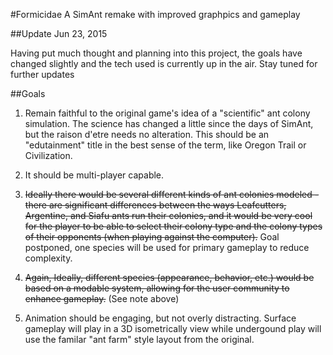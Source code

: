 #Formicidae
A SimAnt remake with improved graphpics and gameplay

##Update Jun 23, 2015

Having put much thought and planning into this project, the goals have changed slightly and the tech used is currently up in the air. Stay tuned for further updates

##Goals

1. Remain faithful to the original game's idea of a "scientific" ant colony simulation. The science has changed a little since the days of SimAnt, but the raison d'etre needs no alteration. This should be an "edutainment" title in the best sense of the term, like Oregon Trail or Civilization. 

2. It should be multi-player capable.

3. <s>Ideally there would be several different kinds of ant colonies modeled - there are significant differences between the ways Leafcutters, Argentine, and Siafu ants run their colonies, and it would be very cool for the player to be able to select their colony type and the colony types of their opponents (when playing against the computer).</s> Goal postponed, one species will be used for primary gameplay to reduce complexity.

4. <s>Again, Ideally, different species (appearance, behavior, etc.) would be based on a modable system, allowing for the user community to enhance gameplay.</s> (See note above)

5. Animation should be engaging, but not overly distracting. Surface gameplay will play in a 3D isometrically view while undergound play will use the familar "ant farm" style layout from the original.
